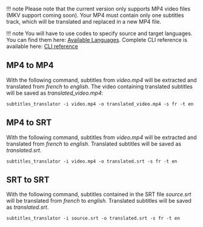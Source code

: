 !!! note
    Please note that the current version only supports MP4 video files (MKV support coming soon).
    Your MP4 must contain only one subtitles track, which will be translated and replaced in a new MP4 file.

!!! note
    You will have to use codes to specify source and target languages.
    You can find them here: [Available Languages](available_languages.md).
    Complete CLI reference is available here: [CLI reference](cli_reference.md)

## MP4 to MP4

With the following command, subtitles from *video.mp4* will be extracted and translated from *french* to *english*. The video containing translated subtitles will be saved as *translated_video.mp4*:

```shell
subtitles_translator -i video.mp4 -o translated_video.mp4 -s fr -t en
```

## MP4 to SRT

With the following command, subtitles from *video.mp4* will be extracted and translated from *french* to *english*. Translated subtitles will be saved as *translated.srt*.

```shell
subtitles_translator -i video.mp4 -o translated.srt -s fr -t en
```

## SRT to SRT

With the following command, subtitles contained in the SRT file *source.srt* will be translated from *french* to *english*. Translated subtitles will be saved as *translated.srt*.

```shell
subtitles_translator -i source.srt -o translated.srt -s fr -t en
```